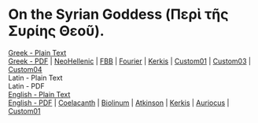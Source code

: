 # On the Syrian Goddess (Περὶ τῆς Συρίης Θεοῦ).

[Greek - Plain Text](full-text-greek.md)  
[Greek - PDF](https://cdn.solaranamnesis.com/Lucian/DeaSyria/lucian_dea_syria_180_greek.pdf) | [NeoHellenic](https://cdn.solaranamnesis.com/Lucian/DeaSyria/lucian_dea_syria_180_greek_neohellenic.pdf) | [FBB](https://cdn.solaranamnesis.com/Lucian/DeaSyria/lucian_dea_syria_180_greek_fbb.pdf) | [Fourier](https://cdn.solaranamnesis.com/Lucian/DeaSyria/lucian_dea_syria_180_greek_fourier.pdf) | [Kerkis](https://cdn.solaranamnesis.com/Lucian/DeaSyria/lucian_dea_syria_180_greek_kerkis.pdf) | [Custom01](https://cdn.solaranamnesis.com/Lucian/DeaSyria/lucian_dea_syria_180_greek_custom01.pdf) | [Custom03](https://cdn.solaranamnesis.com/Lucian/DeaSyria/lucian_dea_syria_180_greek_custom03.pdf) | [Custom04](https://cdn.solaranamnesis.com/Lucian/DeaSyria/lucian_dea_syria_180_greek_custom04.pdf)  
Latin - Plain Text  
Latin - PDF  
[English - Plain Text](https://github.com/solaranamnesis/herbert-augustus-strong/blob/main/the-syrian-goddess/full-text-english.md)  
[English - PDF](https://cdn.solaranamnesis.com/HAStrong/h_a_strong_syrian_1913_english.pdf) | [Coelacanth](https://cdn.solaranamnesis.com/HAStrong/h_a_strong_syrian_1913_english_coelacanth.pdf) | [Biolinum](https://cdn.solaranamnesis.com/HAStrong/h_a_strong_syrian_1913_english_biolinum.pdf) | [Atkinson](https://cdn.solaranamnesis.com/HAStrong/h_a_strong_syrian_1913_english_atkinson.pdf) | [Kerkis](https://cdn.solaranamnesis.com/HAStrong/h_a_strong_syrian_1913_english_kerkis.pdf) | [Auriocus](https://cdn.solaranamnesis.com/HAStrong/h_a_strong_syrian_1913_english_aurical.pdf) | [Custom01](https://cdn.solaranamnesis.com/HAStrong/h_a_strong_syrian_1913_english_custom01.pdf)  
